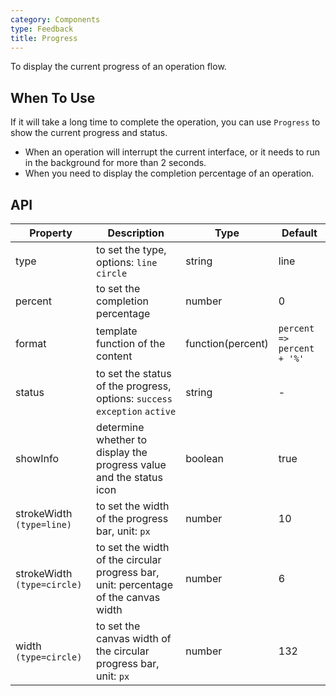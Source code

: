 ```yaml
---
category: Components
type: Feedback
title: Progress
---
```


To display the current progress of an operation flow.

## When To Use

If it will take a long time to complete the operation, you can use `Progress` to show the current progress and status.

- When an operation will interrupt the current interface, or it needs to run in the background for more than 2 seconds.
- When you need to display the completion percentage of an operation.

## API

Property | Description | Type | Default
-----|-----|-----|------
type | to set the type, options: `line` `circle` | string | line
percent | to set the completion percentage | number | 0
format | template function of the content | function(percent) | `percent => percent + '%'`
status | to set the status of the progress, options: `success` `exception` `active` | string | -
showInfo | determine whether to display the progress value and the status icon | boolean | true
strokeWidth `(type=line)` | to set the width of the progress bar, unit: `px` | number | 10
strokeWidth `(type=circle)` | to set the width of the circular progress bar, unit: percentage of the canvas width | number | 6
width `(type=circle)` | to set the canvas width of the circular progress bar, unit: `px` | number | 132

